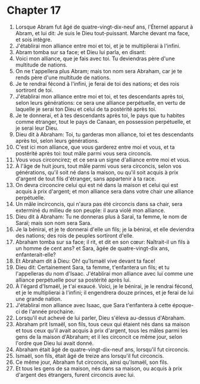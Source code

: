 # Chapter 17

1. Lorsque Abram fut âgé de quatre-vingt-dix-neuf ans, l'Éternel apparut à Abram, et lui dit: Je suis le Dieu tout-puissant. Marche devant ma face, et sois intègre.
2. J'établirai mon alliance entre moi et toi, et je te multiplierai à l'infini.
3. Abram tomba sur sa face; et Dieu lui parla, en disant:
4. Voici mon alliance, que je fais avec toi. Tu deviendras père d'une multitude de nations.
5. On ne t'appellera plus Abram; mais ton nom sera Abraham, car je te rends père d'une multitude de nations.
6. Je te rendrai fécond à l'infini, je ferai de toi des nations; et des rois sortiront de toi.
7. J'établirai mon alliance entre moi et toi, et tes descendants après toi, selon leurs générations: ce sera une alliance perpétuelle, en vertu de laquelle je serai ton Dieu et celui de ta postérité après toi.
8. Je te donnerai, et à tes descendants après toi, le pays que tu habites comme étranger, tout le pays de Canaan, en possession perpétuelle, et je serai leur Dieu.
9. Dieu dit à Abraham: Toi, tu garderas mon alliance, toi et tes descendants après toi, selon leurs générations.
10. C'est ici mon alliance, que vous garderez entre moi et vous, et ta postérité après toi: tout mâle parmi vous sera circoncis.
11. Vous vous circoncirez; et ce sera un signe d'alliance entre moi et vous.
12. À l'âge de huit jours, tout mâle parmi vous sera circoncis, selon vos générations, qu'il soit né dans la maison, ou qu'il soit acquis à prix d'argent de tout fils d'étranger, sans appartenir à ta race.
13. On devra circoncire celui qui est né dans la maison et celui qui est acquis à prix d'argent; et mon alliance sera dans votre chair une alliance perpétuelle.
14. Un mâle incirconcis, qui n'aura pas été circoncis dans sa chair, sera exterminé du milieu de son peuple: il aura violé mon alliance.
15. Dieu dit à Abraham: Tu ne donneras plus à Saraï, ta femme, le nom de Saraï; mais son nom sera Sara.
16. Je la bénirai, et je te donnerai d'elle un fils; je la bénirai, et elle deviendra des nations; des rois de peuples sortiront d'elle.
17. Abraham tomba sur sa face; il rit, et dit en son cœur: Naîtrait-il un fils à un homme de cent ans? et Sara, âgée de quatre-vingt-dix ans, enfanterait-elle?
18. Et Abraham dit à Dieu: Oh! qu'Ismaël vive devant ta face!
19. Dieu dit: Certainement Sara, ta femme, t'enfantera un fils; et tu l'appelleras du nom d'Isaac. J'établirai mon alliance avec lui comme une alliance perpétuelle pour sa postérité après lui.
20. À l'égard d'Ismaël, je t'ai exaucé. Voici, je le bénirai, je le rendrai fécond, et je le multiplierai à l'infini; il engendrera douze princes, et je ferai de lui une grande nation.
21. J'établirai mon alliance avec Isaac, que Sara t'enfantera à cette époque-ci de l'année prochaine.
22. Lorsqu'il eut achevé de lui parler, Dieu s'éleva au-dessus d'Abraham.
23. Abraham prit Ismaël, son fils, tous ceux qui étaient nés dans sa maison et tous ceux qu'il avait acquis à prix d'argent, tous les mâles parmi les gens de la maison d'Abraham; et il les circoncit ce même jour, selon l'ordre que Dieu lui avait donné.
24. Abraham était âgé de quatre-vingt-dix-neuf ans, lorsqu'il fut circoncis.
25. Ismaël, son fils, était âgé de treize ans lorsqu'il fut circoncis.
26. Ce même jour, Abraham fut circoncis, ainsi qu'Ismaël, son fils.
27. Et tous les gens de sa maison, nés dans sa maison, ou acquis à prix d'argent des étrangers, furent circoncis avec lui.

